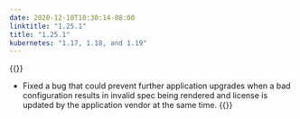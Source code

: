 ```yaml
---
date: 2020-12-10T10:30:14-08:00
linktitle: "1.25.1"
title: "1.25.1"
kubernetes: "1.17, 1.18, and 1.19"
---
```


{{<fixes>}}
* Fixed a bug that could prevent further application upgrades when a bad configuration results in invalid spec being rendered and license is updated by the application vendor at the same time.
{{</fixes>}}
